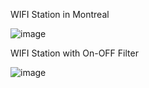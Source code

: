 WIFI Station in Montreal

![image](https://github.com/samipkharadi/Tableau-Projects/assets/141195579/b32fb87e-ae35-4211-9768-69f716aaa36c)

WIFI Station with On-OFF Filter

![image](https://github.com/samipkharadi/Tableau-Projects/assets/141195579/53e5bd24-38bd-433a-bba6-56491762a20f)
